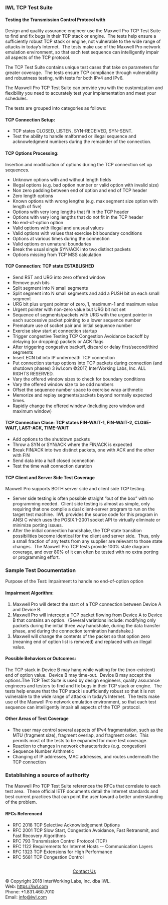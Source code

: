 ### IWL TCP Test Suite
#### Testing the Transmission Control Protocol with
Design and quality assurance engineer use the Maxwell Pro TCP Test Suite to
find and fix bugs in their TCP stack or engine.  The tests help ensure a sufficiently
robust TCP stack or engine, not vulnerable to the wide range of attacks in today’s
Internet.  The tests make use of the Maxwell Pro network emulation environment,
so that each test sequence can intelligently impair all aspects of the TCP
protocol.

The TCP Test Suite contains unique test cases that take on parameters for
greater coverage.  The tests ensure TCP compliance through vulnerability and
robustness testing, with tests for both IPv4 and IPv6.

The Maxwell Pro TCP Test Suite can provide you with the customization and
flexibility you need to accurately test your implementation and meet your
schedules.

The tests are grouped into categories as follows:

#### TCP Connection Setup:
* TCP states CLOSED, LISTEN, SYN-RECEIVED, SYN-SENT.
* Test the ability to handle malformed or illegal sequence and acknowledgment numbers during
the remainder of the connection.
#### TCP Options Processing:
Insertion and modification of options during the TCP connection set up
sequences.
* Unknown options with and without length fields
* Illegal options (e.g. bad option number or valid option with invalid size)
* Non zero padding between end of option and end of TCP header
* Zero length options
* Known options with wrong lengths (e.g. max segment size option with length of five)
* Options with very long lengths that fit in the TCP header
* Options with very long lengths that do not fit in the TCP header
* No end-of-option option
* Valid options with illegal and unusual values
* Valid options with values that exercise bit boundary conditions
* Options at various times during the connection
* Valid options on unnatural boundaries
* Break the usual single SYN/ACK into two distinct packets
* Options missing from TCP MSS calculation
#### TCP Connection: TCP state ESTABLISHED
* Send RST and URG into zero offered window
* Remove push bits
* Split segment into N small segments
* Split segment into N small segments and add a PUSH bit on each small segment
* URG bit plus urgent pointer of zero, 1, maximum-1 and maximum value
* Urgent pointer with non-zero value but URG bit not set
* Sequence of segments/packets with URG with the urgent pointer in each successive packet
pointing to a lower sequence number
* Premature use of socket pair and initial sequence number
* Exercise slow start at connection startup
* Trigger congestive Testing TCP Congestion Avoidance backoff by delaying (or dropping)
packets or ACK flags
* After triggering congestive backoff, discard or delay first/second/third segments
* Insert ECN bit into IP underneath TCP connection
* Put connection startup options into TCP packets during connection (and shutdown phases)
3 iwl.com ©2017, InterWorking Labs, Inc. ALL RIGHTS RESERVED.
* Vary the offered window sizes to check for boundary conditions
* Vary the offered window size to be odd numbers
* Offset the sequence number space to exercise wrap arithmetic
* Memorize and replay segments/packets beyond normally expected times.
* Rapidly change the offered window (including zero window and maximum window)
#### TCP Connection Close: TCP states FIN-WAIT-1, FIN-WAIT-2, CLOSE-WAIT, LAST-ACK, TIME-WAIT
* Add options to the shutdown packets
* Throw a SYN or SYN/ACK where the FIN/ACK is expected
* Break FIN/ACK into two distinct packets, one with ACK and the other with FIN
* Send data into a half closed connection
* Test the time wait connection duration
####  TCP Client and Server Side Test Coverage
Maxwell Pro supports BOTH server side and client side TCP testing.
* Server side testing is often possible straight “out of the box” with no programming needed. 
Client side testing is almost as simple, only requiring that one compile a dual client-server
program to run on the target test machine.  IWL provides the source code for this program
in ANSI C which uses the POSIX.1-2001 socket API to virtually eliminate or minimize porting
issues.
* After the initial connection handshake, the TCP state transition possibilities become identical
for the client and server side.  Thus, only a small fraction of any tests from any supplier are
relevant to those state changes.  The Maxwell Pro TCP tests provide 100% state diagram
coverage, and over 80% of it can often be tested with no extra porting or programming effort.
### Sample Test Documentation
Purpose of the Test: Impairment to handle no end-of-option option
####  Impairment Algorithm:
1. Maxwell Pro will detect the start of a TCP connection between Device A and Device B.
2. Maxwell Pro will intercept a TCP packet flowing from Device A to Device B that contains
an option.  (Several variations include: modifying only packets during the initial three way
handshake, during the data transfer phase, and during the connection termination handshake.)
3. Maxwell will change the contents of the packet so that option zero (meaning end of option list is
removed) and replaced with an illegal value.
#### Possible Behaviors or Outcomes:
The TCP stack in Device B may hang while waiting for the (non-existent) end of
option value.  Device B may time-out.  Device B may accept the options.The TCP
Test Suite is used by design engineers, quality assurance engineers and testers
to find and fix bugs in their TCP stack or engine.  The tests help ensure that
the TCP stack is sufficiently robust so that it is not vulnerable to the wide range
of attacks in today’s Internet.  The tests make use of the Maxwell Pro network
emulation environment, so that each test sequence can intelligently impair all
aspects of the TCP  protocol.  
#### Other Areas of Test Coverage
* The user may control several aspects of IPv4 fragmentation, such as the MTU (fragment size),
fragment overlap, and fragment order.  This permits most of the tests to be expanded for more
test coverage.
* Reaction to changes in network characteristics (e.g. congestion)
* Sequence Number Arithmetic
* Changing of IP addresses, MAC addresses, and routes underneath the TCP connection
### Establishing a source of authority
The Maxwell Pro TCP Test Suite references the RFCs that correlate to each test
area.  These official IETF documents detail the Internet standards and best
current practices that can point the user toward a better understanding of the
problem.
#### RFCs Referenced
* RFC 2018 TCP Selective Acknowledgement Options
* RFC 2001 TCP Slow Start, Congestion Avoidance, Fast Retransmit, and Fast Recovery
Algorithms
* RFC 793 Transmission Control Protocol (TCP)
* RFC 1122 Requirements for Internet Hosts -- Communication Layers
* RFC 1323 TCP Extensions for High Performance
* RFC 5681 TCP Congestion Control

<p style="margin-top:2em;text-align:center;"><a href="/company/contact" class="btn btn-danger">Contact Us</a></p>

© Copyright 2018 InterWorking Labs, Inc. dba IWL. <br> 
Web: https://iwl.com <br> 
Phone: +1.831.460.7010 <br> 
Email: info@iwl.com